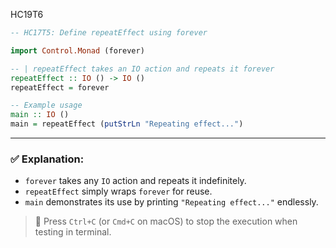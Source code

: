 HC19T6

```haskell
-- HC17T5: Define repeatEffect using forever

import Control.Monad (forever)

-- | repeatEffect takes an IO action and repeats it forever
repeatEffect :: IO () -> IO ()
repeatEffect = forever

-- Example usage
main :: IO ()
main = repeatEffect (putStrLn "Repeating effect...")
```

---

### ✅ Explanation:

* `forever` takes any `IO` action and repeats it indefinitely.
* `repeatEffect` simply wraps `forever` for reuse.
* `main` demonstrates its use by printing `"Repeating effect..."` endlessly.

> 🔁 Press `Ctrl+C` (or `Cmd+C` on macOS) to stop the execution when testing in terminal.



